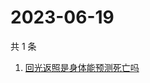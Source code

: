 # 2023-06-19

共 1 条

<!-- BEGIN -->
<!-- 最后更新时间 Mon Jun 19 2023 00:08:31 GMT+0800 (China Standard Time) -->

1. [回光返照是身体能预测死亡吗](https://www.zhihu.com/search?q=回光返照是身体能预测死亡吗)

<!-- END -->
